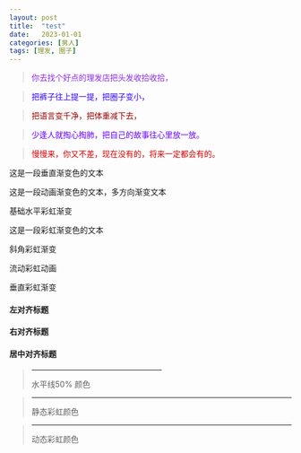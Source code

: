```yaml
---
layout: post
title:  "test"
date:   2023-01-01
categories: [男人]
tags: [理发, 圈子]  
---
```


>  <font color="#8a2be2"> 你去找个好点的理发店把头发收拾收拾，</font> 

>  <font color="#3300ff"> 把裤子往上提一提，把圈子变小，</font> 

>  <font color="#990000"> 把语言变千净，把体重减下去，</font> 

>  <font color="#6600ff">少逢人就掏心掏肺，把自己的故事往心里放一放。</font> 

>  <font color="#cc0000"> 慢慢来，你又不差，现在没有的，将来一定都会有的。</font> 

<p class="vertical-gradient-text">这是一段垂直渐变色的文本</p>

<p class="multi-gradient-text">这是一段动画渐变色的文本，多方向渐变文本</p>

<p class="rainbow-text">基础水平彩虹渐变</p>

<p class="rainbow-text-p">这是一段彩虹渐变色的文本</p>

<p class="rainbow-text-diagonal">斜角彩虹渐变</p>

<p class="rainbow-text-animated">流动彩虹动画</p>

<p class="rainbow-text-vertical">垂直彩虹渐变</p>

<h4 class="left">左对齐标题</h4>

<h4 class="right">右对齐标题</h4>

<h4 class="center">居中对齐标题</h4>

>  <hr width="50%" color="#a9a9a9" />  水平线50% 颜色

>  <hr class="rainbow-hr">  静态彩虹颜色   

>  <hr class="animated-rainbow-hr"> 动态彩虹颜色

